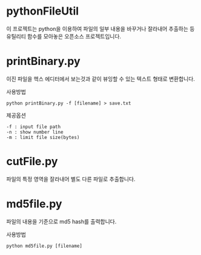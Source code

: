 # pythonFileUtil

이 프로젝트는 python을 이용하여 파일의 일부 내용을 바꾸거나 잘라내어 추출하는 등 유틸리티 함수를 모아놓은 오픈소스 프로젝트입니다.

# printBinary.py

이진 파일을 헥스 에디터에서 보는것과 같이 뷰잉할 수 있는 텍스트 형태로 변환합니다.

사용방법

    python printBinary.py -f [filename] > save.txt

제공옵션

    -f : input file path
    -n : show number line
    -m : limit file size(bytes) 

# cutFile.py

파일의 특정 영역을 잘라내어 별도 다른 파일로 추출합니다.


# md5file.py

파일의 내용을 기준으로 md5 hash를 출력합니다.

사용방법

    python md5file.py [filename]
   
   
   
